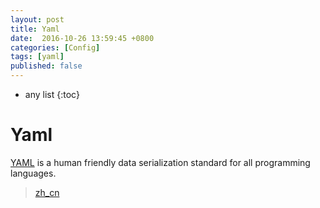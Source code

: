 ```yaml
---
layout: post
title: Yaml
date:  2016-10-26 13:59:45 +0800
categories: [Config]
tags: [yaml]
published: false
---
```


* any list
{:toc}

# Yaml

[YAML](http://www.yaml.org/) is a human friendly data serialization standard for all programming languages.


> [zh_cn](http://www.ruanyifeng.com/blog/2016/07/yaml.html)

